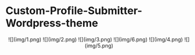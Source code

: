 # Custom-Profile-Submitter-Wordpress-theme

<div align="center">
![](img/1.png)
![](img/2.png)
![](img/3.png)
![](img/6.png)
![](img/4.png)
![](img/5.png)
</div>
